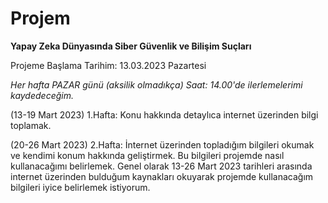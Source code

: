 # Projem
**Yapay Zeka Dünyasında Siber Güvenlik ve Bilişim Suçları**

Projeme Başlama Tarihim: 13.03.2023 Pazartesi

*Her hafta PAZAR günü (aksilik olmadıkça) Saat: 14.00'de ilerlemelerimi kaydedeceğim.*

(13-19 Mart 2023) 1.Hafta: Konu hakkında detaylıca internet üzerinden bilgi toplamak.

(20-26 Mart 2023) 2.Hafta: İnternet üzerinden topladığım bilgileri okumak ve kendimi konum hakkında geliştirmek. Bu bilgileri projemde nasıl kullanacağımı belirlemek.
Genel olarak 13-26 Mart 2023 tarihleri arasında internet üzerinden bulduğum kaynakları okuyarak projemde kullanacağım bilgileri iyice belirlemek istiyorum.
